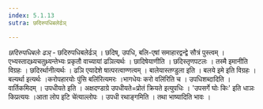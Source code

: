 ```yaml
---
index: 5.1.13
sutra: छदिरुपधिबलेर्ढञ्

---
```

_छदिरुपधिबलेः ढञ्_ - छदिरुपधिबलेर्ढञ् । छदिष्, उपधि, बलि-एषां समाहारद्वन्द्वे सौत्रं पुस्त्वम् । एभ्यस्तादथ्र्यचतुथ्र्यन्तेभ्यः प्रकृतौ वाच्यायां ढञित्यर्थः । छादिषेयाणीति । छदिस्तृणपटलः । तस्मै इमानीति विग्रहः । छदिरर्थानीत्यर्थः । ढञि एयादेशे षात्परत्वाण्णत्वम् । बालेयास्तण्डुला इति । बलये इमे इति विग्रहः । बल्यर्था इत्यर्थः ।करोपहारयोः पुंसि बलि॑रित्यमरः ।भागधेयः करो वलि॑रिति च । उपधिशब्दादिति । वार्तिकमिदम् । उपधीयते इति । अक्षदण्डाग्रे उपधीयते=प्रोतं क्रियते इत्युपधिः । 'उपसर्गे घोः किः' इति धाञः किप्रत्ययः ।आता लोप इटि चे॑त्याल्लोपः । उपधी रथाङ्गमिति । तथा भाष्यादिति भावः ।